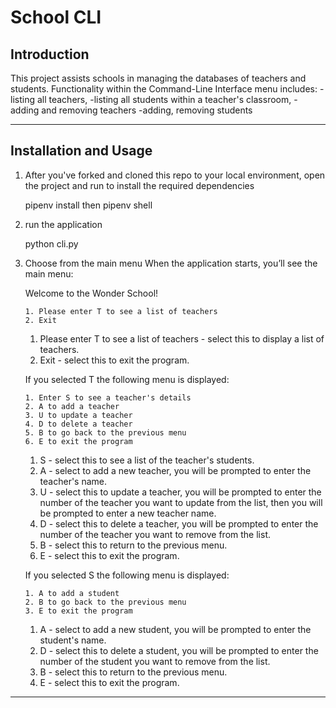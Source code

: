 # School CLI


## Introduction

This project assists schools in managing the databases of teachers and students. Functionality within the Command-Line Interface menu includes:
-listing all teachers,
-listing all students within a teacher's classroom,
-adding and removing teachers
-adding, removing students

---

## Installation and Usage

1. After you've forked and cloned this repo to your local environment, 
open the project and run to install the required dependencies

    pipenv install then
    pipenv shell


2.  run the application

    python cli.py


3.  Choose from the main menu
    When the application starts, you’ll see the main menu:

    Welcome to the Wonder School!

        1. Please enter T to see a list of teachers
        2. Exit

    1. Please enter T to see a list of teachers - select this to display a list of teachers.
    2. Exit - select this to exit the program.

    If you selected T the following menu is displayed:

        1. Enter S to see a teacher's details
        2. A to add a teacher
        3. U to update a teacher
        4. D to delete a teacher
        5. B to go back to the previous menu
        6. E to exit the program

    1. S - select this to see a list of the teacher's students.
    2. A - select to add a new teacher, you will be prompted to enter the teacher's name.
    3. U - select this to update a teacher, you will be prompted to enter the number of the teacher you want to update from the list, then you will be prompted to enter a new teacher name.
    3. D - select this to delete a teacher, you will be prompted to enter the number of the teacher you want to remove from the list.
    5. B - select this to return to the previous menu.
    6. E - select this to exit the program.

    If you selected S the following menu is displayed:

        1. A to add a student
        2. B to go back to the previous menu
        3. E to exit the program

    1. A - select to add a new student, you will be prompted to enter the student's name.
    3. D - select this to delete a student, you will be prompted to enter the number of the student you want to remove from the list.
    5. B - select this to return to the previous menu.
    6. E - select this to exit the program.






---

